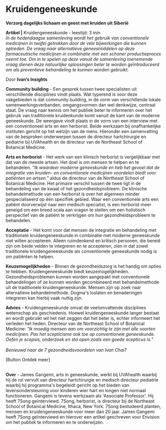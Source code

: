 # Kruidengeneeskunde

**Verzorg dagelijks lichaam en geest met kruiden uit Siberië**

**Artikel |** Kruidengeneeskunde - leestijd: 3 min <br>
_In de hedendaagse samenleving wordt het gebruik van conventionele medicijnen in twijfel getrokken door de vele bijwerkingen die kunnen optreden. De vraag naar alternatieve geneesmiddelen op deze farmaceutische medicijnen in combinatie met een schoner productieproces neemt toe. Om in te spelen op deze vanuit de samenleving toenemende vraag dienen deze natuurlijke oplossingen beter te worden geïntroduceerd om als preventieve behandeling te kunnen worden gebruikt._

Door **Ivan’s Insights**

**Community building** - Een gesprek tussen twee specialisten uit verschillende disciplines vindt plaats. Wat typerend is voor deze vakgebieden is dat community building, in de vorm van verschillende lokale samenwerkingsverbanden, omgangsvormen dan wel denkwijze, centraal staat. De vraag naar kennis om het publiek beter te informeren over het gebruik van traditionele kruidenkunde komt vanuit de kant van de moderne geneeskunde. De weergave vindt plaats in de vorm van een interview met een conventioneel arts en een herborist. Beide werkzaam bij onafhankelijke instituten gericht op het welzijn van de mens. Hieronder een samenvatting van de besproken onderwerpen tussen de directeur hartchirurgie en pediatrie bij UVAhealth en de directeur van de Northeast School of Botanical Medicine. 

**Arts en herborist** - Het werk van een klinisch herborist is vergelijkbaar met dat van de meeste artsen. Het doel is om mensen te helpen en te behandelen. _"Ik waardeer moderne geneeskunde en heb het gevoel dat de integratie van kruiden- en conventionele medicijnen voordelen biedt voor patiënten en artsen."_ aldus de directeur van de Northeast School of Botanical Medicine. Het primaire verschil tussen de twee ligt in de behandeling van de kwaal of het gezondheidsprobleem. De klinische behandelmethode van een herborist is over het algemeen minder gespecialiseerd op één specifiek gebied. Waar een conventionele arts een patiënt doorverwijst naar een medisch specialist, is een herborist meer geneigd om een breed scala aan vragen te stellen om een holistisch perspectief van de patiënt te verkrijgen om hun gezondheidsprobleem te behandelen.

**Acceptatie** - Het komt voor dat mensen de integratie en behandeling met traditionele kruidengeneeskunde in combinatie met moderne geneeskunde niet willen accepteren. Alleen ruimdenkend en kritisch personen, die bereid zijn om beide velden te integreren en te accepteren, zien in dat zowel traditionele kruidengeneeskunde als conventionele geneeskunde nodig is om patiënten te helpen. 

**Keuzemogelijkheden** - Binnen de gezondheidszorg is het handig om opties te hebben. Kruidengeneeskunde biedt keuzemogelijkheden. Gezondheidsproblemen kunnen worden aangepakt met conventionele behandelingen of ze kunnen worden gecombineerd met behandelmethode uit de traditionele kruidengeneeskunde. Mensen zijn op zoek naar alternatieve behandelmethode. Dogma's loslaten en benaderingen integreren kan hierbij vaak nuttig zijn. 

**Advies** - Kruidengeneeskunde omvat de veelomvattende disciplines wetenschap als geschiedenis. Hoewel kruidengeneeskunde langer bestaat en wordt gebruikt wil het niet zeggen dat het beter is, echter informeert het verleden het heden. Directeur van de Northeast School of Botanical Medicine: _"Ik moedig mensen aan om voorzichtig te zijn met alle soorten medicijnen. Pas het scepticisme ook toe op conventionele geneeskunde. Oefen je scepsis, onderzoek en sta open zoals een goede scepticus is."_
<br><br>
_Benieuwd naar de 7 gezondheidsvoordelen van Ivan Chai?_

[Button Ontdek meer] 
<br><br>


**Over** - James Gangemi, arts in geneeskunde, werkt bij UVAhealth waarbij hij de rol vervult van directeur hartchirurgie en medisch directeur pediatrie waarbij hij programma's begeleidt gericht op het bieden van levensondersteuning voor kinderen wier hart en longen niet normaal functioneren. Gangemi is tevens werkzaam als 'Associate Professor'. Hij heeft 7Song geïnterviewd. 7Song, herborist, is directeur bij de Northeast School of Botanical Medicine, Ithaca, New York. 7Song bestudeerd planten, mensen en kruidengeneeskunde voor meer dan 20 jaar. James Gangemi heeft 7Song geïnterviewd en hierover een artikel geschreven voor Envision om het publiek te informeren en te onderwijzen.

